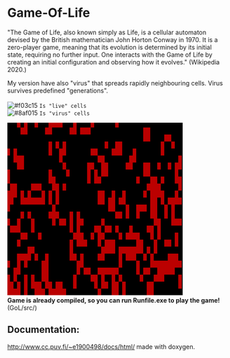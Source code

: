 # Game-Of-Life

"The Game of Life, also known simply as Life, is a cellular automaton devised by the British mathematician John Horton Conway in 1970. It is a zero-player game, meaning that its evolution is determined by its initial state, requiring no further input. One interacts with the Game of Life by creating an initial configuration and observing how it evolves." (Wikipedia 2020.)

My version have also "virus" that spreads rapidly neighbouring cells. Virus survives predefined "generations".<br>
<br>
![#f03c15](https://placehold.it/15/f03c15/000000?text=+) `Is "live" cells`<br>
![#8af015](https://placehold.it/15/c5f015/000000?text=+) `Is "virus" cells`<br>


![GOL DEMO](test/golvirus.gif)<br>
**Game is already compiled, so you can run Runfile.exe to play the game!** (GoL/src/)
<br>
## Documentation:<br>
http://www.cc.puv.fi/~e1900498/docs/html/
made with doxygen.
